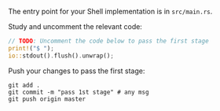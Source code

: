 The entry point for your Shell implementation is in `src/main.rs`.

Study and uncomment the relevant code:

```rust
// TODO: Uncomment the code below to pass the first stage
print!("$ ");
io::stdout().flush().unwrap();
```

Push your changes to pass the first stage:

```
git add .
git commit -m "pass 1st stage" # any msg
git push origin master
```
